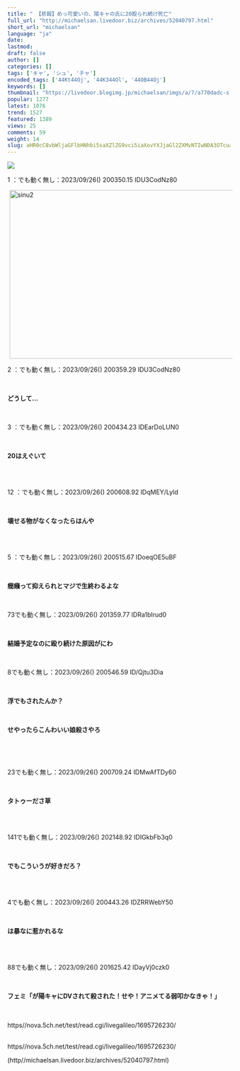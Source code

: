 ```yaml
---
title: " 【悲報】めっ可愛いの、陽キャの氏に20殴られ続け死亡"
full_url: "http://michaelsan.livedoor.biz/archives/52040797.html"
short_url: "michaelsan"
language: "ja"
date: 
lastmod: 
draft: false
author: []
categories: []
tags: ['キャ', 'シュ', 'チャ']
encoded_tags: ['44Kt44Oj', '44K344Ol', '44OB44Oj']
keywords: []
thumbnail: "https://livedoor.blogimg.jp/michaelsan/imgs/a/7/a770dadc-s.jpg"
popular: 1277
latest: 1076
trend: 1527
featured: 1389
views: 25
comments: 59
weight: 14
slug: aHR0cC8vbWljaGFlbHNhbi5saXZlZG9vci5iaXovYXJjaGl2ZXMvNTIwNDA3OTcuaHRtbA==
---
```


![](https://livedoor.blogimg.jp/michaelsan/imgs/a/7/a770dadc-s.jpg)

<div><p>1 ：でも動く無し：2023/09/26() 200350.15 IDU3CodNz80</p><a target='_blank' title='sinu2' href='https//livedoor.blogimg.jp/michaelsan/imgs/8/d/8d43a82e.jpg'><img class='pict' hspace='5' alt='sinu2' border='0' height='381' width='680' src='https//livedoor.blogimg.jp/michaelsan/imgs/8/d/8d43a82e-s.jpg'></a><br><p>2 ：でも動く無し：2023/09/26() 200359.29 IDU3CodNz80</p><br><b><p>どうして…</p></b><br><p>3 ：でも動く無し：2023/09/26() 200434.23 IDEarDoLUN0</p><br><b><p>20はえぐいて </p><br></b><br><p>12 ：でも動く無し：2023/09/26() 200608.92 IDqMEY/Lyld</p><br><b><p>壊せる物がなくなったらはんや </p><br></b><br><p>5 ：でも動く無し：2023/09/26() 200515.67 IDoeqOE5uBF</p><br><b><p>癇癪って抑えられとマジで生終わるよな </p></b><br><p>73でも動く無し：2023/09/26() 201359.77 IDRa1bIrud0</p><br><b><p>結婚予定なのに殴り続けた原因がにわ </p></b><br><p>8でも動く無し：2023/09/26() 200546.59 ID/Qjtu3Dia</p><br><p><p><b><p>浮でもされたんか？</p></b></p></p><p><p><b><p><br></p></b></p></p><p><b><p>せやったらこんわいい娘殺さやろ </p><br></b></p><br><p>23でも動く無し：2023/09/26() 200709.24 IDMwAfTDy60</p><br><b><p>タトゥーださ草</p><br></b><br><p>141でも動く無し：2023/09/26() 202148.92 IDIGkbFb3q0</p><p><p><br></p></p><b><p>でもこういうが好きだろ？ </p><br></b><br><p>4でも動く無し：2023/09/26() 200443.26 IDZRRWebY50</p><br><b><p>は暴なに惹かれるな</p><br></b><br><p>88でも動く無し：2023/09/26() 201625.42 IDayVj0czk0</p><br><b><p>フェミ「が陽キャにDVされて殺された！せや！アニメてる弱叩かなきゃ！」 </p><br></b><br>https//nova.5ch.net/test/read.cgi/livegalileo/1695726230/<br><br clear='all'> <p id='a6850dc6aefc0d5bbff2bea180d92d89'> </p> <p id='a6850dc6aefc0d5bbff2bea180d92d89'> </p> <p class='alistcloud-container-6795'></p> <p>https//nova.5ch.net/test/read.cgi/livegalileo/1695726230/</p></div>

(http//michaelsan.livedoor.biz/archives/52040797.html)
